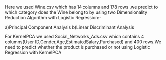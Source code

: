 <p>

Here we used Wine.csv which has 14 columns and 178 rows ,we predict to which category does the Wine belong to by using two Dimensionality Reduction Algorithm with Logistic Regression:-

a)Principal Component Analysis 
b)Linear Discriminant Analysis

For KernelPCA we used Social_Networks_Ads.csv which contains 4 columns(User ID,Gender,Age,EstimatedSalary,Purchased) and 400 rows.We need to predict whether the product is purchased or not using Logistic Regression with KernelPCA

</p>
